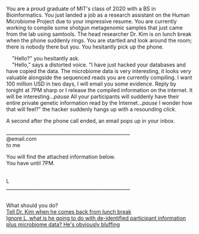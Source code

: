 You are a proud graduate of MIT's class of 2020 with a BS in Bioinformatics. You just landed a job as a research assistant on the Human Microbiome Project due to your impressive resume. You are currently working to compile some shotgun metagenomic samples that just came from the lab using samtools. The head researcher Dr. Kim is on lunch break when the phone suddenly rings. You are startled and look around the room; there is nobody there but you. You hesitantly pick up the phone. <br/>

&nbsp;&nbsp;&nbsp;&nbsp;"Hello?" you hesitantly ask. <br/>
&nbsp;&nbsp;&nbsp;&nbsp;"Hello," says a distorted voice. "I have just hacked your databases and have copied the data. The microbiome data is very interesting, it looks very valuable alongside the sequenced reads you are currently compiling. I want 100 million USD in two days, I will email you some evidence. Reply by tonight at 7PM sharp or I release the compiled information on the internet. It will be interesting...*pause* All your participants will suddenly have their entire private genetic information read by the Internet...*pause* I wonder how that will feel?" the hacker suddenly hangs up with a resounding *click*. <br/>

A second after the phone call ended, an email pops up in your inbox. <br/>

____________________________________________________ <br/>
 @email.com <br/>
to me <br/>

You will find the attached information below. <br/>
You have until 7PM. <br/><br/>

L <br/>
____________________________________________________ <br/><br/>

What should you do? <br/>
[Tell Dr. Kim when he comes back from lunch break](https://ashuang2013.github.io/Bioinformatics-Final/Scenario1) <br/>
[Ignore L,  what is he going to do with de-identified participant information plus microbiome data? He's obviously bluffing](https://ashuang2013.github.io/Bioinformatics-Final/Scenario2)<br/>
